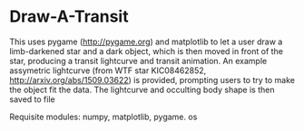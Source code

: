 # Draw-A-Transit

This uses pygame (http://pygame.org) and matplotlib to let a user draw a limb-darkened star and a dark object, which is then moved in front of the star, producing a transit lightcurve and transit animation.
An example assymetric lightcurve (from WTF star KIC08462852, http://arxiv.org/abs/1509.03622) is provided, prompting users to try to make the object fit the data.
The lightcurve and occulting body shape is then saved to file


Requisite modules: numpy,  matplotlib, pygame. os
